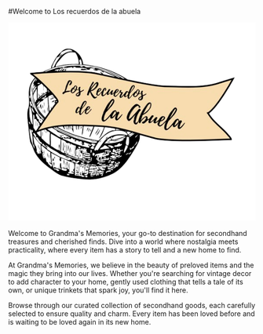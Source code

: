 #Welcome to Los recuerdos de la abuela

![](https://raw.githubusercontent.com/JesusVergara89/LosRecuerdosDeLaAbuela/main/src/images/logoabuela.png)

Welcome to Grandma's Memories, your go-to destination for secondhand treasures and cherished finds. Dive into a world where nostalgia meets practicality, where every item has a story to tell and a new home to find.

At Grandma's Memories, we believe in the beauty of preloved items and the magic they bring into our lives. Whether you're searching for vintage decor to add character to your home, gently used clothing that tells a tale of its own, or unique trinkets that spark joy, you'll find it here.

Browse through our curated collection of secondhand goods, each carefully selected to ensure quality and charm. Every item has been loved before and is waiting to be loved again in its new home.